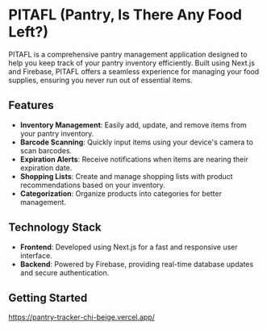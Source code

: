 # PITAFL (Pantry, Is There Any Food Left?)

PITAFL is a comprehensive pantry management application designed to help you keep track of your pantry inventory efficiently. Built using Next.js and Firebase, PITAFL offers a seamless experience for managing your food supplies, ensuring you never run out of essential items.

## Features

- **Inventory Management**: Easily add, update, and remove items from your pantry inventory.
- **Barcode Scanning**: Quickly input items using your device's camera to scan barcodes.
- **Expiration Alerts**: Receive notifications when items are nearing their expiration date.
- **Shopping Lists**: Create and manage shopping lists with product recommendations based on your inventory.
- **Categorization**: Organize products into categories for better management.

## Technology Stack

- **Frontend**: Developed using Next.js for a fast and responsive user interface.
- **Backend**: Powered by Firebase, providing real-time database updates and secure authentication.

## Getting Started

https://pantry-tracker-chi-beige.vercel.app/ 